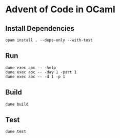 # Advent of Code in OCaml

## Install Dependencies

```
opam install . --deps-only --with-test
```

## Run

```
dune exec aoc -- -help
dune exec aoc -- -day 1 -part 1
dune exec aoc -- -d 1 -p 1
```

## Build

```
dune build
```

## Test

```
dune test
```
